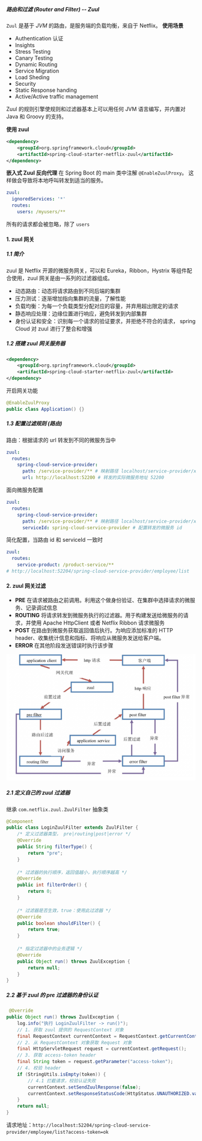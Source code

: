 ##### 路由和过滤 (Router and Filter) -- Zuul

`Zuul` 是基于 *JVM* 的路由，是服务端的负载均衡，来自于 Netflix。
**使用场景**

- Authentication 认证
- Insights
- Stress Testing
- Canary Testing
- Dynamic Routing
- Service Migration
- Load Sheding
- Security
- Static Response handing
- Active/Active traffic management

Zuul 的规则引擎使规则和过滤器基本上可以用任何 JVM 语言编写，并内置对 Java 和 Groovy 的支持。

**使用 zuul**

```xml
<dependency>
    <groupId>org.springframework.cloud</groupId>
    <artifactId>spring-cloud-starter-netflix-zuul</artifactId>
</dependency>
```

**嵌入式 Zuul 反向代理**
在 Spring Boot 的 main 类中注解 `@EnableZuulProxy`。
这样做会导致将本地呼叫转发到适当的服务。

```yaml
zuul:
  ignoredServices: '*'
  routes:
    users: /myusers/**
```

所有的请求都会被忽略，除了 `users`

#### 1. zuul 网关

##### 1.1 简介

zuul 是 Netflix 开源的微服务网关，可以和 Eureka，Ribbon，Hystrix 等组件配合使用，zuul 网关是由一系列的过滤器组成。

- 动态路由：动态将请求路由到不同后端的集群
- 压力测试：逐渐增加指向集群的流量，了解性能
- 负载均衡：为每一个负载类型分配对应的容量，并弃用超出限定的请求
- 静态响应处理：边缘位置进行响应，避免转发到内部集群
- 身份认证和安全：识别每一个请求的验证要求，并拒绝不符合的请求， spring Cloud 对 zuul 进行了整合和增强

##### 1.2 搭建 zuul 网关服务器

```xml
<dependency>
    <groupId>org.springframework.cloud</groupId>
    <artifactId>spring-cloud-starter-netflix-zuul</artifactId>
</dependency>
```

开启网关功能

```java
@EnableZuulProxy
public class Application() {}
```

##### 1.3 配置过滤规则 (路由)

路由：根据请求的 url 转发到不同的微服务当中

```yaml
zuul:
  routes:
    spring-cloud-service-provider:
      path: /service-provider/** # 映射路径 localhost/service-provider/xx
      url: http://localhost:52200 # 转发的实际微服务地址 52200
```

面向微服务配置

```yaml
zuul:
  routes:
    spring-cloud-service-provider:
      path: /service-provider/** # 映射路径 localhost/service-provider/xx
      serviceId: spring-cloud-service-provider # 配置转发的微服务 id
```

简化配置，当路由 id 和 serviceId 一致时

```yaml
zuul:
  routes:
    service-product: /product-service/**
# http://localhost:52204/spring-cloud-service-provider/employee/list
```

#### 2. zuul 网关过滤

- **PRE**
  在请求被路由之前调用。利用这个做身份验证、在集群中选择请求的微服务、记录调试信息
- **ROUTING**
  将请求转发到微服务执行的过滤器。用于构建发送给微服务的请求，并使用 Apache HttpClient 或者 Netflix Ribbon 请求微服务
- **POST**
  在路由到微服务获取返回值后执行。为响应添加标准的 HTTP header、收集统计信息和指标、将响应从微服务发送给客户端。
- **ERROR**
  在其他阶段发送错误时执行该步骤

![zuul lifecycle](../images/zuul-lifecycle.png)

##### 2.1 定义自己的 zuul 过滤器

继承 `com.netflix.zuul.ZuulFilter` 抽象类

```java
@Component
public class LoginZuulFilter extends ZuulFilter {
    /* 定义过滤器类型， pre|routing|post|error */
    @Override
    public String filterType() {
        return "pre";
    }

    /* 过滤器的执行顺序，返回值越小，执行顺序越高 */
    @Override
    public int filterOrder() {
        return 0;
    }

    /* 过滤器是否生效，true：使用此过滤器 */
    @Override
    public boolean shouldFilter() {
        return true;
    }

    /* 指定过滤器中的业务逻辑 */
    @Override
    public Object run() throws ZuulException {
        return null;
    }
}
```

##### 2.2 基于 zuul 的 pre 过滤器的身份认证

```java
 @Override
public Object run() throws ZuulException {
    log.info("执行 LoginZuulFilter -> run()");
    // 1. 获取 zuul 提供的 RequestContext 对象
    final RequestContext currentContext = RequestContext.getCurrentContext();
    // 2. 从 RequestContext 对象获取 Request 对象
    final HttpServletRequest request = currentContext.getRequest();
    // 3. 获取 access-token header
    final String token = request.getParameter("access-token");
    // 4. 校验 header
    if (StringUtils.isEmpty(token)) {
        // 4.1 拦截请求，校验认证失败
        currentContext.setSendZuulResponse(false);
        currentContext.setResponseStatusCode(HttpStatus.UNAUTHORIZED.value());
    }
    return null;
}
```

请求地址：`http://localhost:52204/spring-cloud-service-provider/employee/list?access-token=ok`